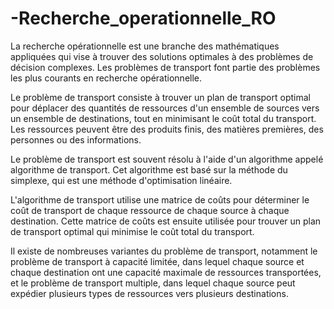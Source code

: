 # -Recherche_operationnelle_RO

La recherche opérationnelle est une branche des mathématiques appliquées qui vise à trouver des solutions optimales à des problèmes de décision complexes. Les problèmes de transport font partie des problèmes les plus courants en recherche opérationnelle.

Le problème de transport consiste à trouver un plan de transport optimal pour déplacer des quantités de ressources d'un ensemble de sources vers un ensemble de destinations, tout en minimisant le coût total du transport. Les ressources peuvent être des produits finis, des matières premières, des personnes ou des informations.

Le problème de transport est souvent résolu à l'aide d'un algorithme appelé algorithme de transport. Cet algorithme est basé sur la méthode du simplexe, qui est une méthode d'optimisation linéaire.

L'algorithme de transport utilise une matrice de coûts pour déterminer le coût de transport de chaque ressource de chaque source à chaque destination. Cette matrice de coûts est ensuite utilisée pour trouver un plan de transport optimal qui minimise le coût total du transport.

Il existe de nombreuses variantes du problème de transport, notamment le problème de transport à capacité limitée, dans lequel chaque source et chaque destination ont une capacité maximale de ressources transportées, et le problème de transport multiple, dans lequel chaque source peut expédier plusieurs types de ressources vers plusieurs destinations.
